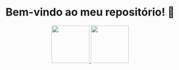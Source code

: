 <div align="center">

  <h1>Bem-vindo ao meu repositório! 🖖</h1>
  
</div>

<div align="center">
  <a href="https://github.com/KMRTNS">
  <img height="100em" src="https://github-readme-stats.vercel.app/api?username=KMRTNS&show_icons=true&theme=blueberry&include_all_commits=true&count_private=true"/>
  <img height="100em" src="https://github-readme-stats.vercel.app/api/top-langs/?username=KMRTNS&layout=compact&langs_count=7&theme=blueberry"/>
</div>
